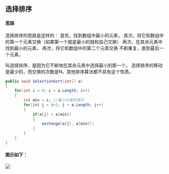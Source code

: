 ## 选择排序

#### 思路

选择排序的思路是这样的： 
首先，找到数组中最小的元素， 
其次，将它和数组中的第一个元素交换（如果第一个就是最小的就和自己交换） 
再次，在其余元素中找到最小的元素， 
再次，将它和数组中的第二个元素交换 
不断重复，直到最后一个元素。

叫选择排序，是因为它不断地在其余元素中选择最小的那一个。 
选择排序的移动是最少的，而交换的次数是N，其他排序算法都不具有这个性质。

``` C#
public void SelectionSort(int[] a)
{
    for(int i = 0; i < a.Length; i++)
    {
        int min = i; //最小元素的索引
        for(int j = i+1; j < a.Length; j++)
        {
            if(a[j] < a[min])
            {
                exchange(a[j], a[min]);
            }
        }
    }
}
```
#### 图示如下：

![](https://algs4.cs.princeton.edu/21elementary/images/selection.png)
